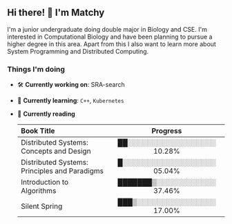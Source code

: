 ## Hi there! 👋 I'm Matchy

I'm a junior undergraduate doing double major in Biology and CSE. I'm interested in Computational Biology and have been planning to pursue a higher degree in this area. Apart from this I also want to learn more about System Programming and Distributed Computing.

### Things I'm doing

- 🛠 **Currently working on**: SRA-search
   
- 🌱 **Currently learning**: `C++`, `Kubernetes`
   
- 📖 **Currently reading**

   | Book Title | Progress |
   |:---|:---:|
   | Distributed Systems: Concepts and Design | ██░░░░░░░░░░░░░░░░░░ 10.28% |
   | Distributed Systems: Principles and Paradigms | █░░░░░░░░░░░░░░░░░░░   05.04% |
   | Introduction to Algorithms | ███████▒░░░░░░░░░░░░ 37.46% |
   | Silent Spring | ███▒░░░░░░░░░░░░░░░░ 17.00% |
